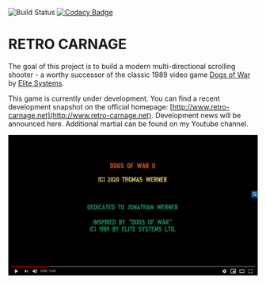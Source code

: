 ![Build Status](https://codebuild.eu-central-1.amazonaws.com/badges?uuid=eyJlbmNyeXB0ZWREYXRhIjoiTTZlN3NMalI1M3FkTTVnQldDeVl0ZHYyY1V5RS9XVVJ6MWxjdmV3V1pqR3hWc3BYVnVuZkxCTGs1TGNXQ25lbkl1eW82ODE3OWxFMU53TlloRzdIM0lzPSIsIml2UGFyYW1ldGVyU3BlYyI6IlBOWkFndTBRZ2hOd2o4NXEiLCJtYXRlcmlhbFNldFNlcmlhbCI6MX0%3D&branch=master) [![Codacy Badge](https://app.codacy.com/project/badge/Grade/e0baf14057ec42eb8be297c3eaaabe3c)](https://www.codacy.com/manual/huddeldaddel/retro-carnage?utm_source=github.com&utm_medium=referral&utm_content=huddeldaddel/retro-carnage&utm_campaign=Badge_Grade)

# RETRO CARNAGE

The goal of this project is to build a modern multi-directional scrolling shooter - a worthy successor of the classic
1989 video game [Dogs of War](https://gamesdb.launchbox-app.com/games/details/41090) by
[Elite Systems](http://www.elite-systems.co.uk).

This game is currently under development. You can find a recent development snapshot on the official homepage:
[http://www.retro-carnage.net](http://www.retro-carnage.net). Development news will be announced here. Additional
martial can be found on my Youtube channel.

[![Watch the video](images/youtube-first-impression.png)](https://youtu.be/W5dJvoZUGt8)
